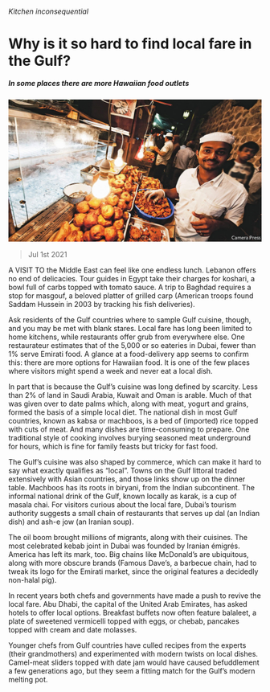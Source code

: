 ###### Kitchen inconsequential

# Why is it so hard to find local fare in the Gulf? 

##### In some places there are more Hawaiian food outlets 

![image](images/20210703_MAP005_0.jpg) 

> Jul 1st 2021 

A  VISIT TO the Middle East can feel like one endless lunch. Lebanon offers no end of delicacies. Tour guides in Egypt take their charges for koshari, a bowl full of carbs topped with tomato sauce. A trip to Baghdad requires a stop for masgouf, a beloved platter of grilled carp (American troops found Saddam Hussein in 2003 by tracking his fish deliveries).

Ask residents of the Gulf countries where to sample Gulf cuisine, though, and you may be met with blank stares. Local fare has long been limited to home kitchens, while restaurants offer grub from everywhere else. One restaurateur estimates that of the 5,000 or so eateries in Dubai, fewer than 1% serve Emirati food. A glance at a food-delivery app seems to confirm this: there are more options for Hawaiian food. It is one of the few places where visitors might spend a week and never eat a local dish.


In part that is because the Gulf’s cuisine was long defined by scarcity. Less than 2% of land in Saudi Arabia, Kuwait and Oman is arable. Much of that was given over to date palms which, along with meat, yogurt and grains, formed the basis of a simple local diet. The national dish in most Gulf countries, known as kabsa or machboos, is a bed of (imported) rice topped with cuts of meat. And many dishes are time-consuming to prepare. One traditional style of cooking involves burying seasoned meat underground for hours, which is fine for family feasts but tricky for fast food.

The Gulf’s cuisine was also shaped by commerce, which can make it hard to say what exactly qualifies as “local”. Towns on the Gulf littoral traded extensively with Asian countries, and those links show up on the dinner table. Machboos has its roots in biryani, from the Indian subcontinent. The informal national drink of the Gulf, known locally as karak, is a cup of masala chai. For visitors curious about the local fare, Dubai’s tourism authority suggests a small chain of restaurants that serves up dal (an Indian dish) and ash-e jow (an Iranian soup).

The oil boom brought millions of migrants, along with their cuisines. The most celebrated kebab joint in Dubai was founded by Iranian émigrés. America has left its mark, too. Big chains like McDonald’s are ubiquitous, along with more obscure brands (Famous Dave’s, a barbecue chain, had to tweak its logo for the Emirati market, since the original features a decidedly non-halal pig).

In recent years both chefs and governments have made a push to revive the local fare. Abu Dhabi, the capital of the United Arab Emirates, has asked hotels to offer local options. Breakfast buffets now often feature balaleet, a plate of sweetened vermicelli topped with eggs, or chebab, pancakes topped with cream and date molasses.

Younger chefs from Gulf countries have culled recipes from the experts (their grandmothers) and experimented with modern twists on local dishes. Camel-meat sliders topped with date jam would have caused befuddlement a few generations ago, but they seem a fitting match for the Gulf’s modern melting pot.

